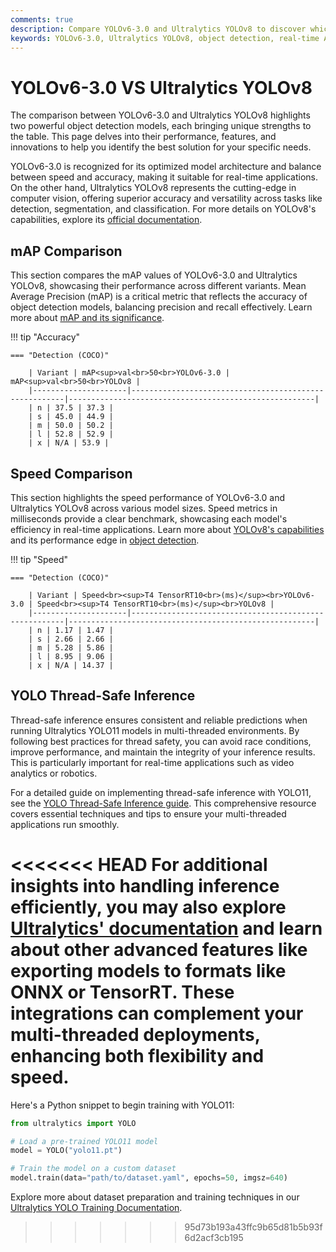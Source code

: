 ```yaml
---
comments: true
description: Compare YOLOv6-3.0 and Ultralytics YOLOv8 to discover which model excels in real-time object detection and edge AI applications. Explore their performance, accuracy, and features to determine the best solution for your computer vision needs.
keywords: YOLOv6-3.0, Ultralytics YOLOv8, object detection, real-time AI, edge AI, computer vision, model comparison, Ultralytics
---
```


# YOLOv6-3.0 VS Ultralytics YOLOv8

The comparison between YOLOv6-3.0 and Ultralytics YOLOv8 highlights two powerful object detection models, each bringing unique strengths to the table. This page delves into their performance, features, and innovations to help you identify the best solution for your specific needs.

YOLOv6-3.0 is recognized for its optimized model architecture and balance between speed and accuracy, making it suitable for real-time applications. On the other hand, Ultralytics YOLOv8 represents the cutting-edge in computer vision, offering superior accuracy and versatility across tasks like detection, segmentation, and classification. For more details on YOLOv8's capabilities, explore its [official documentation](https://docs.ultralytics.com/models/yolov8/).

## mAP Comparison

This section compares the mAP values of YOLOv6-3.0 and Ultralytics YOLOv8, showcasing their performance across different variants. Mean Average Precision (mAP) is a critical metric that reflects the accuracy of object detection models, balancing precision and recall effectively. Learn more about [mAP and its significance](https://www.ultralytics.com/glossary/mean-average-precision-map).

!!! tip "Accuracy"

    === "Detection (COCO)"

    	| Variant | mAP<sup>val<br>50<br>YOLOv6-3.0 | mAP<sup>val<br>50<br>YOLOv8 |
    	|---------------------|-------------------------------------------------------|-------------------------------------------------------|
    	| n | 37.5 | 37.3 |
    	| s | 45.0 | 44.9 |
    	| m | 50.0 | 50.2 |
    	| l | 52.8 | 52.9 |
    	| x | N/A | 53.9 |

## Speed Comparison

This section highlights the speed performance of YOLOv6-3.0 and Ultralytics YOLOv8 across various model sizes. Speed metrics in milliseconds provide a clear benchmark, showcasing each model's efficiency in real-time applications. Learn more about [YOLOv8's capabilities](https://docs.ultralytics.com/models/yolov10/) and its performance edge in [object detection](https://docs.ultralytics.com/tasks/detect/).

!!! tip "Speed"

    === "Detection (COCO)"

    	| Variant | Speed<br><sup>T4 TensorRT10<br>(ms)</sup><br>YOLOv6-3.0 | Speed<br><sup>T4 TensorRT10<br>(ms)</sup><br>YOLOv8 |
    	|---------------------|-------------------------------------------------------|-------------------------------------------------------|
    	| n | 1.17 | 1.47 |
    	| s | 2.66 | 2.66 |
    	| m | 5.28 | 5.86 |
    	| l | 8.95 | 9.06 |
    	| x | N/A | 14.37 |

## YOLO Thread-Safe Inference

Thread-safe inference ensures consistent and reliable predictions when running Ultralytics YOLO11 models in multi-threaded environments. By following best practices for thread safety, you can avoid race conditions, improve performance, and maintain the integrity of your inference results. This is particularly important for real-time applications such as video analytics or robotics.

For a detailed guide on implementing thread-safe inference with YOLO11, see the [YOLO Thread-Safe Inference guide](https://docs.ultralytics.com/guides/yolo-thread-safe-inference/). This comprehensive resource covers essential techniques and tips to ensure your multi-threaded applications run smoothly.

<<<<<<< HEAD
For additional insights into handling inference efficiently, you may also explore [Ultralytics' documentation](https://docs.ultralytics.com/) and learn about other advanced features like exporting models to formats like ONNX or TensorRT. These integrations can complement your multi-threaded deployments, enhancing both flexibility and speed.
=======
Here's a Python snippet to begin training with YOLO11:

```python
from ultralytics import YOLO

# Load a pre-trained YOLO11 model
model = YOLO("yolo11.pt")

# Train the model on a custom dataset
model.train(data="path/to/dataset.yaml", epochs=50, imgsz=640)
```

Explore more about dataset preparation and training techniques in our [Ultralytics YOLO Training Documentation](https://docs.ultralytics.com/modes/train/).

> > > > > > > 95d73b193a43ffc9b65d81b5b93f6d2acf3cb195
